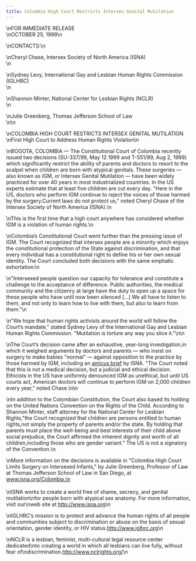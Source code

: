 ```yaml
---
title: Colombia High Court Restricts Intersex Genital Mutilation
---
```


\nFOR <span class="caps">IMMEDIATE</span> <span class="caps">RELEASE</span>  
\nOCTOBER 25, 1999\n

\nCONTACTS:\n

\nCheryl Chase, Intersex Society of North America (<span class="caps">ISNA</span>)  
\n

\nSydney Levy, International Gay and Lesbian Human Rights Commission (<span class="caps">IGLHRC</span>)  
\n

\nShannon Minter, National Center for Lesbian Rights (<span class="caps">NCLR</span>)  
\n

\nJulie Greenberg, Thomas Jefferson School of Law  
\n</A>\n

\nCOLOMBIA <span class="caps">HIGH</span> <span class="caps">COURT</span> <span class="caps">RESTRICTS</span> <span class="caps">INTERSEX</span> <span class="caps">GENITAL</span> <span class="caps">MUTILATION</span>  
\nFirst High Court to Address Human Rights Violation\n

\nBOGOTA, <span class="caps">COLOMBIA</span> &#8212; The Constitutional Court of Colombia recently issued two decisions (SU-337/99, May 12 1999 and T-551/99, Aug 2, 1999) which significantly restrict the ability of parents and doctors to resort to the scalpel when children are born with atypical genitals. These surgeries &#8212; also known as <span class="caps">IGM</span>, or Intersex Genital Mutilation &#8212; have been widely practiced for over 40 years in most industrialized countries. In the US experts estimate that at least five children are cut every day. "Here in the US, doctors who perform <span class="caps">IGM</span> continue to reject the voices of those harmed by the surgery.Current laws do not protect us," noted Cheryl Chase of the Intersex Society of North America (<span class="caps">ISNA</span>).\n

\nThis is the first time that a high court anywhere has considered whether <span class="caps">IGM</span> is a violation of human rights.\n

\nColombia&#8217;s Constitutional Court went further than the pressing issue of <span class="caps">IGM</span>. The Court recognized that intersex people are a minority which enjoys the constitutional protection of the State against discrimination, and that every individual has a constitutional right to define his or her own sexual identity. The Court concluded both decisions with the same emphatic exhortation:\n

\n"Intersexed people question our capacity for tolerance and constitute a challenge to the acceptance of difference. Public authorities, the medical community and the citizenry at large have the duty to open up a space for these people who have until now been silenced [&#8230;] We all have to listen to them, and not only to learn how to live with them, but also to learn from them."\n

\n"We hope that human rights activists around the world will follow the Court&#8217;s mandate," stated Sydney Levy of the International Gay and Lesbian Human Rights Commission. "Mutilation is torture any way you slice it."\n\n

\nThe Court&#8217;s decision came after an exhaustive, year-long investigation,in which it weighed arguments by doctors and parents &#8212; who insist on surgery to make babies "normal" &#8212; against opposition to the practice by those harmed by <span class="caps">IGM</span>, including an <A HREF="/colombia">amicus brief</A> by <span class="caps">ISNA</span>. "The Court noted that this is not a medical decision, but a judicial and ethical decision. Ethicists in the US have uniformly denounced <span class="caps">IGM</span> as unethical, but until US courts act, American doctors will continue to perform <span class="caps">IGM</span> on 2,000 children every year," noted Chase.\n\n

\nIn addition to the Colombian Constitution, the Court also based its holding on the United Nations Convention on the Rights of the Child. According to Shannon Minter, staff attorney for the National Center for Lesbian Rights,"the Court recognized that children are persons entitled to human rights,not simply the property of parents and/or the state. By holding that parents must place the well-being and best interests of their child above social prejudice, the Court affirmed the inherent dignity and worth of all children,including those who are gender variant." The US is not a signatory of the Convention.\n

\nMore information on the decisions is available in "Colombia High Court Limits Surgery on Intersexed Infants," by Julie Greenberg, Professor of Law at Thomas Jefferson School of Law in San Diego, at www.isna.org/Colombia.\n<img src="/img/line-h.gif" width=420 height=4 alt="" align=center>

\nISNA works to create a world free of shame, secrecy, and genital mutilation\nfor people born with atypical sex anatomy. For more information, visit our\nweb site at <A HREF="http://www.isna.org/">http://www.isna.org</A>\n

\nIGLHRC&#8217;s mission is to protect and advance the human rights of all people and communities subject to discrimination or abuse on the basis of sexual orientation, gender identity, or <span class="caps">HIV</span> status.<A HREF="http://www.iglhrc.org/">http://www.iglhrc.org</A>\n

\nNCLR is a lesbian, feminist, multi-cultural legal resource center dedicated\nto creating a world in which all lesbians can live fully, without fear of\ndiscrimination.<A HREF="http://www.nclrights.org/">http://www.nclrights.org/</A>\n